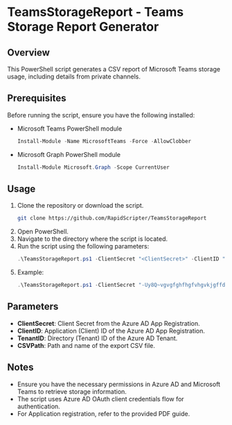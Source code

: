 # TeamsStorageReport - Teams Storage Report Generator

## Overview
This PowerShell script generates a CSV report of Microsoft Teams storage usage, including details from private channels.

## Prerequisites
Before running the script, ensure you have the following installed:
- Microsoft Teams PowerShell module
   ```powershell
   Install-Module -Name MicrosoftTeams -Force -AllowClobber
- Microsoft Graph PowerShell module
   ```powershell
   Install-Module Microsoft.Graph -Scope CurrentUser

## Usage
1. Clone the repository or download the script.
   ```bash
   git clone https://github.com/RapidScripter/TeamsStorageReport
2. Open PowerShell.
3. Navigate to the directory where the script is located.
4. Run the script using the following parameters:
   ```powershell
   .\TeamsStorageReport.ps1 -ClientSecret "<ClientSecret>" -ClientID "<ClientID>" -TenantID "<TenantID>" -CSVPath "<path>\<FileName.csv>"
5. Example:
   ```powershell
   .\TeamsStorageReport.ps1 -ClientSecret "-Uy8Q~vgvgfghfhgfvhgvkjgffdvfgvgh.c06" -ClientID "xxxxxxx-e193-41a3-b58e-xxxxxxxxxxxx" -TenantID "878yut128-2790-4a72-b398-73123hgtyi98998" -CSVPath "D:\Reports\TeamsReport.csv"

## Parameters
- **ClientSecret**: Client Secret from the Azure AD App Registration.
- **ClientID**: Application (Client) ID of the Azure AD App Registration.
- **TenantID**: Directory (Tenant) ID of the Azure AD Tenant.
- **CSVPath**: Path and name of the export CSV file.

## Notes
- Ensure you have the necessary permissions in Azure AD and Microsoft Teams to retrieve storage information.
- The script uses Azure AD OAuth client credentials flow for authentication.
- For Application registration, refer to the provided PDF guide.
